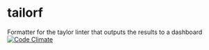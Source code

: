 # tailorf
Formatter for the taylor linter that outputs the results to a dashboard 
[![Code Climate](https://codeclimate.com/github/wassimseif/tailorf/badges/gpa.svg)](https://codeclimate.com/github/wassimseif/tailorf)
